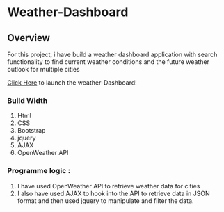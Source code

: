 # Weather-Dashboard

## Overview

For this project, i have build a weather dashboard application with search functionality to find current weather conditions and the future weather outlook for multiple cities

[Click Here](https://deepshikhasingh90.github.io/Weather-Dashboard/) to launch the weather-Dashboard!


### Build Width
1. Html
2. CSS
3. Bootstrap
4. jquery
5. AJAX
6. OpenWeather API

### Programme logic :

1. I have used OpenWeather API to retrieve weather data for cities
2. I also have used AJAX to hook into the API to retrieve data in JSON format and then used jquery to manipulate and filter the data.